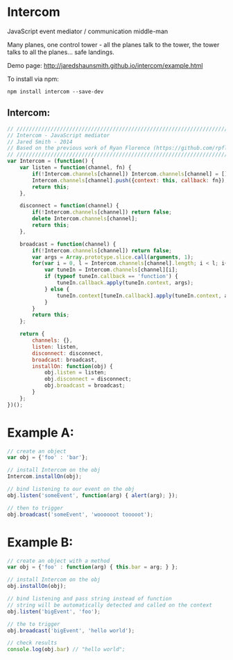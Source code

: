 Intercom
========

JavaScript event mediator / communication middle-man


Many planes, one control tower - all the planes talk to the tower, the tower talks to all the planes... safe landings.

Demo page: http://jaredshaunsmith.github.io/intercom/example.html

To install via npm:
```
npm install intercom --save-dev
```

Intercom:
---------
```javascript
// ///////////////////////////////////////////////////////////////////////////
// Intercom - JavaScript mediator
// Jared Smith - 2014
// Based on the previous work of Ryan Florence (https://github.com/rpflorence)
// ///////////////////////////////////////////////////////////////////////////
var Intercom = (function() {
	var listen = function(channel, fn) {
		if(!Intercom.channels[channel]) Intercom.channels[channel] = [];
		Intercom.channels[channel].push({context: this, callback: fn});
		return this;
	},

	disconnect = function(channel) {
		if(!Intercom.channels[channel]) return false;
		delete Intercom.channels[channel];
		return this;
	},

	broadcast = function(channel) {
		if(!Intercom.channels[channel]) return false;
		var args = Array.prototype.slice.call(arguments, 1);
		for(var i = 0, l = Intercom.channels[channel].length; i < l; i++) {
			var tuneIn = Intercom.channels[channel][i];
			if (typeof tuneIn.callback == 'function') { 
				tuneIn.callback.apply(tuneIn.context, args);
			} else {
				tuneIn.context[tuneIn.callback].apply(tuneIn.context, args);
			}
		}
		return this;
	};

	return {
		channels: {},
		listen: listen,
		disconnect: disconnect,
		broadcast: broadcast,
		installOn: function(obj) {
			obj.listen = listen;
			obj.disconnect = disconnect;
			obj.broadcast = broadcast;
		}
	};
})();
```

Example A:
========
```javascript
// create an object
var obj = {'foo' : 'bar'};

// install Intercom on the obj
Intercom.installOn(obj);

// bind listening to our event on the obj
obj.listen('someEvent', function(arg) { alert(arg); });

// then to trigger
obj.broadcast('someEvent', 'woooooot tooooot');
```

Example B:
==========
```javascript
// create an object with a method
var obj = {'foo' : function(arg) { this.bar = arg; } };

// install Intercom on the obj
obj.installOn(obj);

// bind listening and pass string instead of function
// string will be automatically detected and called on the context
obj.listen('bigEvent', 'foo');

// the to trigger
obj.broadcast('bigEvent', 'hello world');

// check results
console.log(obj.bar) // "hello world";
```
